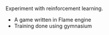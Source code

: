 Experiment with reinforcement learning.
- A game written in Flame engine
- Training done using gymnasium 
